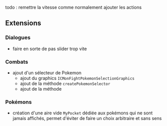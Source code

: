 todo : remettre la vitesse comme normalement
ajouter les actions

## Extensions

### Dialogues

* faire en sorte de pas slider trop vite

### Combats

* ajout d'un sélecteur de Pokemon
  * ajout du graphics `ICMonFightPokemonSelectionGraphics`
  * ajout de la méthode `createPokemonSelector`
  * ajout de la méthode 

### Pokémons

* création d'une aire vide `MyPocket` dédiée aux pokémons qui ne sont jamais affichés, permet d'éviter de faire un choix arbitraire et sans sens